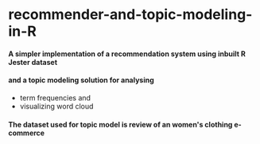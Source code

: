 # recommender-and-topic-modeling-in-R
#### A simpler implementation of a recommendation system using inbuilt R Jester dataset
#### and a topic modeling solution for analysing
* term frequencies and
* visualizing word cloud
#### The dataset used for topic model is review of an women's clothing e-commerce

